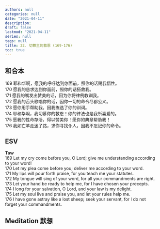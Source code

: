 ```yaml
---
authors: null
categories: null
date: "2021-04-11"
description: 
draft: false
lastmod: "2021-04-11"
series: null
tags: null
title: 22. 切慕主的救恩 (169-176)
toc: true
---
```


## 和合本

169 耶和华啊，愿我的呼吁达到你面前，照你的话赐我悟性。  
170 愿我的恳求达到你面前，照你的话搭救我。  
171 愿我的嘴发出赞美的话，因为你将律例教训我。  
172 愿我的舌头歌唱你的话，因你一切的命令尽都公义。  
173 愿你用手帮助我，因我拣选了你的训词。  
174 耶和华啊，我切慕你的救恩！你的律法也是我所喜爱的。  
175 愿我的性命存活，得以赞美你！愿你的典章帮助我！  
176 我如亡羊走迷了路，求你寻找仆人，因我不忘记你的命令。  


## ESV  
**Taw**  
169 Let my cry come before you, O Lord; give me understanding according to your word!  
170 Let my plea come before you; deliver me according to your word.  
171 My lips will pour forth praise, for you teach me your statutes.  
172 My tongue will sing of your word, for all your commandments are right.  
173 Let your hand be ready to help me, for I have chosen your precepts.  
174 I long for your salvation, O Lord, and your law is my delight.  
175 Let my soul live and praise you, and let your rules help me.  
176 I have gone astray like a lost sheep; seek your servant, for I do not forget your commandments.  


## Meditation 默想




<script>
    var refTagger = {
        settings: {
            bibleVersion: "KJV" /*hlybblsmpshndtn*/
        }
    }; 

    (function(d, t) {
        var n=d.querySelector('[nonce]');
        refTagger.settings.nonce = n && (n.nonce||n.getAttribute('nonce'));
        var g = d.createElement(t), s = d.getElementsByTagName(t)[0];
        g.src = 'https://api.reftagger.com/v2/RefTagger.js';
        g.nonce = refTagger.settings.nonce;
        s.parentNode.insertBefore(g, s);
    }(document, 'script'));
</script>
